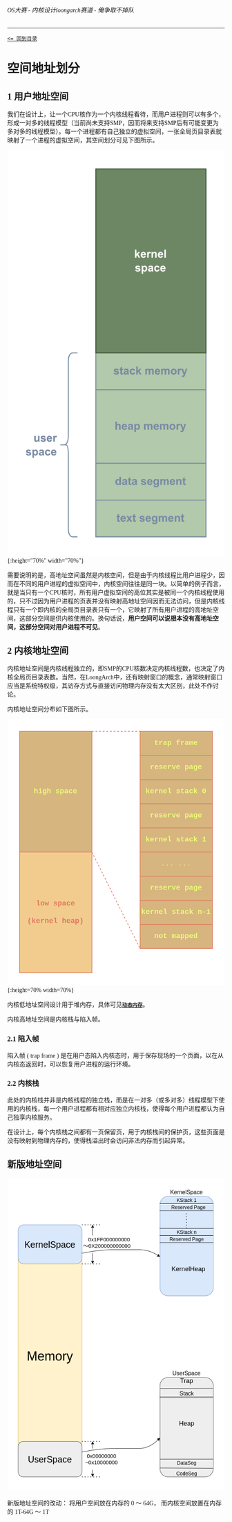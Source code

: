 <font face="Ubuntu Mono">

###### OS大赛 - 内核设计loongarch赛道 - 俺争取不掉队

-------------------------------------------------------------

[`<= 回到目录`](../README.md)

# 空间地址划分

## 1 用户地址空间

我们在设计上，让一个CPU核作为一个内核线程看待，而用户进程则可以有多个，形成一对多的线程模型（当前尚未支持SMP，因而将来支持SMP后有可能变更为多对多的线程模型）。每一个进程都有自己独立的虚拟空间，一张全局页目录表就映射了一个进程的虚拟空间，其空间划分可见下图所示。

![](./img/virt_mem_user.png){:height="70%" width="70%"}

需要说明的是，高地址空间虽然是内核空间，但是由于内核线程比用户进程少，因而在不同的用户进程的虚拟空间中，内核空间往往是同一块。以简单的例子而言，就是当只有一个CPU核时，所有用户虚拟空间的高位其实是被同一个内核线程使用的，只不过因为用户进程的页表并没有映射高地址空间因而无法访问，但是内核线程只有一个即内核的全局页目录表只有一个，它映射了所有用户进程的高地址空间，这部分空间是供内核使用的。换句话说，**用户空间可以说根本没有高地址空间，这部分空间对用户进程不可见**。

## 2 内核地址空间 

内核地址空间是内核线程独立的，即SMP的CPU核数决定内核线程数，也决定了内核全局页目录表数。当然，在LoongArch中，还有映射窗口的概念，通常映射窗口应当是系统特权级，其访存方式与直接访问物理内存没有太大区别，此处不作讨论。

内核地址空间分布如下图所示。

![](./img/virt-mem-kernel.png){:height=70% width=70%}

内核低地址空间设计用于堆内存，具体可见[**`动态内存`**](./dyn_mem.md)。

内核高地址空间是内核栈与陷入帧。

### 2.1 陷入帧

陷入帧 ( trap frame ) 是在用户态陷入内核态时，用于保存现场的一个页面，以在从内核态返回时，可以恢复用户进程的运行环境。

### 2.2 内核栈

此处的内核栈并非是内核线程的独立栈，而是在一对多（或多对多）线程模型下使用的内核栈，每一个用户进程都有相对应独立内核栈，使得每个用户进程都认为自己独享内核服务。

在设计上，每个内核栈之间都有一页保留页，用于内核栈间的保护页，这些页面是没有映射到物理内存的，使得栈溢出时会访问非法内存而引起异常。

## 新版地址空间
![](img/MemLayout2.png) 
 
新版地址空间的改动： 将用户空间放在内存的 0 ～ 64G， 而内核空间放置在内存的 1T-64G ～ 1T


